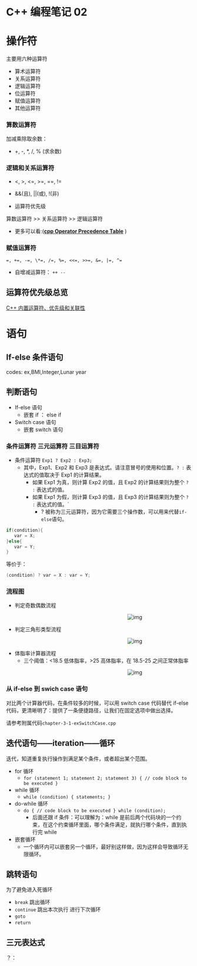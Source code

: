 # C++ 编程笔记 02

# 操作符

主要用六种运算符

- 算术运算符
- 关系运算符
- 逻辑运算符
- 位运算符
- 赋值运算符
- 其他运算符

### 算数运算符

加减乘除取余数：

- +, -, \*, /, % (求余数)

### 逻辑和关系运算符

- <, >, <=, >=, ==, !=

- &&(且), ||(或), !(非)

- 运算符优先级

算数运算符 >> 关系运算符 >> 逻辑运算符

- 更多可以看:([**cpp Operator Precedence Table**](https://en.cppreference.com/w/cpp/language/operator_precedence) )

### 赋值运算符

`=, +=, -=, \*=, /=, %=, <<=, >>=, &=, |=, ^=`

- 自增减运算符： `++ --`

## 运算符优先级总览

[C++ 内置运算符、优先级和关联性](https://docs.microsoft.com/zh-cn/cpp/cpp/cpp-built-in-operators-precedence-and-associativity?view=msvc-170)

# 语句

## If-else 条件语句

codes: ex,BMI,Integer,Lunar year

## 判断语句

- If-else 语句
  - 嵌套 if ： else if
- Switch case 语句
  - 嵌套 switch 语句


### 条件运算符 三元运算符 三目运算符

- 条件运算符 `Exp1 ? Exp2 : Exp3;`
  - 其中，Exp1、Exp2 和 Exp3 是表达式。请注意冒号的使用和位置。`? :` 表达式的值取决于 Exp1 的计算结果。
    - 如果 Exp1 为真，则计算 Exp2 的值，且 Exp2 的计算结果则为整个 `? :` 表达式的值。
    - 如果 Exp1 为假，则计算 Exp3 的值，且 Exp3 的计算结果则为整个 `? :` 表达式的值。`
      - ? 被称为三元运算符，因为它需要三个操作数，可以用来代替`if-else`语句。

```c++
if(condition){
   var = X;
}else{
   var = Y;
}
```

等价于：

```c++
(condition) ? var = X : var = Y;
```

### 流程图

- 判定奇数偶数流程

<div align = "center">
<div style="width:700px">

![img](./img/chapter-3-ifelseDIagram.png)

</div>
</div>

- 判定三角形类型流程

<div align = "center">
<div style="width:700px">

![img](img/chapter-3--Tri-ifelseDIagram.png)

</div>
</div>

- 体脂率计算器流程
  - 三个阈值：<18.5 低体脂率，>25 高体脂率，在 18.5-25 之间正常体脂率

<div align = "center">
<div style="width:700px">

![img](./img/BMI.jpg)

</div>
</div>

### 从 if-else 到 swich case 语句

对比两个计算器代码，在条件较多的时候，可以用 switch case 代码替代 if-else 代码，更清晰明了：提供了一条便捷路径，让我们在固定选项中做出选择。

请参考附属代码`chapter-3-1-exSwitchCase.cpp`

## 迭代语句——iteration——循环

迭代，知道重复执行操作到满足某个条件，或者超出某个范围。

- for 循环
  - `for (statement 1; statement 2; statement 3) { // code block to be executed }`
- while 循环
  - `while (condition) { statements; }`
- do-while 循环
  - `do { // code block to be executed } while (condition);`
    - 后面还跟 if 条件：可以理解为：while 是前后两个代码块的一个约束，在这个约束循环里面，哪个条件满足，就执行哪个条件，直到执行完 while
- 嵌套循环
  - 一个循环内可以嵌套另一个循环，最好别这样做，因为这样会导致循环无限循环。





## 跳转语句

为了避免进入死循环

- `break` 跳出循环
- `continue` 跳出本次执行 进行下次循环
- `goto`
- `return`

## 三元表达式
？：
